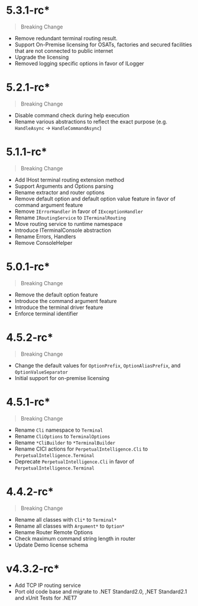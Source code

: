 # 5.3.1-rc*
> Breaking Change
- Remove redundant terminal routing result.
- Support On-Premise licensing for OSATs, factories and secured facilities that are not connected to public internet
- Upgrade the licensing
- Removed logging specific options in favor of ILogger<T>

# 5.2.1-rc*
> Breaking Change
- Disable command check during help execution
- Rename various abstractions to reflect the exact purpose (e.g. `HandleAsync` -> `HandleCommandAsync`)

# 5.1.1-rc*
> Breaking Change
- Add IHost terminal routing extension method
- Support Arguments and Options parsing
- Rename extractor and router options
- Remove default option and default option value feature in favor of command argument feature
- Remove `IErrorHandler` in favor of `IExceptionHandler`
- Rename `IRoutingService` to `ITerminalRouting`
- Move routing service to runtime namespace
- Introduce ITerminalConsole abstraction
- Rename Errors, Handlers
- Remove ConsoleHelper

# 5.0.1-rc*
> Breaking Change
- Remove the default option feature
- Introduce the command argument feature
- Introduce the terminal driver feature 
- Enforce terminal identifier

# 4.5.2-rc*
> Breaking Change
- Change the default values for `OptionPrefix`, `OptionAliasPrefix`, and `OptionValueSeparator`
- Initial support for on-premise licensing 

# 4.5.1-rc*
> Breaking Change
- Rename `Cli` namespace to `Terminal`
- Rename `CliOptions` to `TerminalOptions`
- Rename `*CliBuilder` to `*TerminalBuilder`
- Rename CICI actions for `PerpetualIntelligence.Cli` to `PerpetualIntelligence.Terminal`
- Deprecate `PerpetualIntelligence.Cli` in favor of `PerpetualIntelligence.Terminal`

# 4.4.2-rc*
> Breaking Change
- Rename all classes with `Cli*` to `Terminal*`
- Rename all classes with `Argument*` to `Option*`
- Rename Router Remote Options
- Check maximum command string length in router
- Update Demo license schema

# v4.3.2-rc*
- Add TCP IP routing service
- Port old code base and migrate to .NET Standard2.0, ,NET Standard2.1 and xUnit Tests for .NET7

